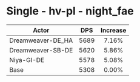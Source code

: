 # Single - hv-pl - night_fae
| Actor | DPS | Increase |
|---|:---:|:---:|
|Dreamweaver-DE_HA|5689|7.16%|
|Dreamweaver-SB-DE|5620|5.86%|
|Niya-GI-DE|5578|5.08%|
|Base|5308|0.00%|

